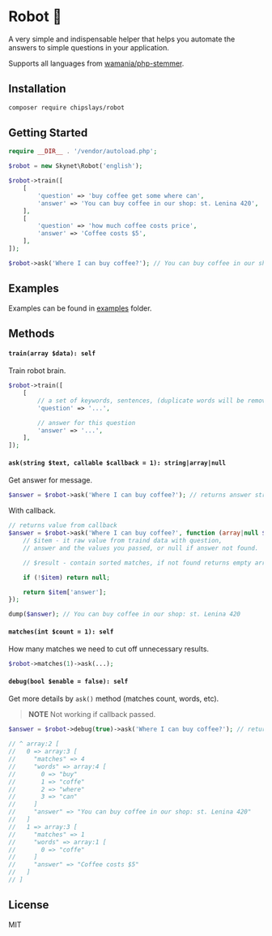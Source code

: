 # Robot 🦾

A very simple and indispensable helper that helps you automate the answers to simple questions in your application.

Supports all languages from [wamania/php-stemmer](https://github.com/wamania/php-stemmer#languages).

## Installation

```bash
composer require chipslays/robot
```

## Getting Started

```php
require __DIR__ . '/vendor/autoload.php';

$robot = new Skynet\Robot('english');

$robot->train([
    [
        'question' => 'buy coffee get some where can',
        'answer' => 'You can buy coffee in our shop: st. Lenina 420',
    ],
    [
        'question' => 'how much coffee costs price',
        'answer' => 'Coffee costs $5',
    ],
]);

$robot->ask('Where I can buy coffee?'); // You can buy coffee in our shop: st. Lenina 420
```

## Examples

Examples can be found in [examples](/examples) folder.

## Methods

#### `train(array $data): self`

Train robot brain.

```php
$robot->train([
    [
        // a set of keywords, sentences, (duplicate words will be removed)
        'question' => '...',

        // answer for this question
        'answer' => '...',
    ],
]);
```

#### `ask(string $text, callable $callback = 1): string|array|null`

Get answer for message.

```php
$answer = $robot->ask('Where I can buy coffee?'); // returns answer string
```

With callback.

```php
// returns value from callback
$answer = $robot->ask('Where I can buy coffee?', function (array|null $item, array $result) {
    // $item - it raw value from traind data with question,
    // answer and the values you passed, or null if answer not found.

    // $result - contain sorted matches, if not found returns empty array

    if (!$item) return null;

    return $item['answer'];
});

dump($answer); // You can buy coffee in our shop: st. Lenina 420
```

#### `matches(int $count = 1): self`

How many matches we need to cut off unnecessary results.

```php
$robot->matches(1)->ask(...);
```

#### `debug(bool $enable = false): self`

Get more details by `ask()` method (matches count, words, etc).

> **NOTE**
> Not working if callback passed.

```php
$answer = $robot->debug(true)->ask('Where I can buy coffee?'); // returns array of all matches detail

// ^ array:2 [
//   0 => array:3 [
//     "matches" => 4
//     "words" => array:4 [
//       0 => "buy"
//       1 => "coffe"
//       2 => "where"
//       3 => "can"
//     ]
//     "answer" => "You can buy coffee in our shop: st. Lenina 420"
//   ]
//   1 => array:3 [
//     "matches" => 1
//     "words" => array:1 [
//       0 => "coffe"
//     ]
//     "answer" => "Coffee costs $5"
//   ]
// ]
```

## License

MIT

